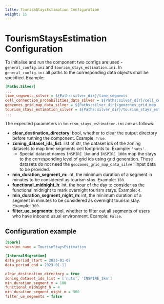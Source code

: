 ```yaml
---
title: TourismStaysEstimation Configuration
weight: 15
---
```


# TourismStaysEstimation Configuration
To initialise and run the component two configs are used - `general_config.ini` and `tourism_stays_estimation.ini`. In `general_config.ini` all paths to the corresponding data objects shall be specified. Example:

```ini
[Paths.Silver]
...
time_segments_silver = ${Paths:silver_dir}/time_segments
cell_connection_probabilities_data_silver = ${Paths:silver_dir}/cell_conn_probs
geozones_grid_map_data_silver = ${Paths:silver_dir}/geozones_grid_map
tourism_stays_estimation_silver = ${Paths:silver_dir}/tourism_stays_estimation
...
```

The expected parameters in `tourism_stays_estimation.ini` are as follows:
 - **clear_destination_directory**: bool, whether to clear the output directory before running the component. Example: `True`.
 - **zoning_dataset_ids_list**: list of str, the dataset ids of the zoning datasets to map time segments cell footprints to. Example: `'nuts'`.
   - Special dataset names `INSPIRE_1km` and `INSPIRE_100m` map the stays to the corresponding level of grid ids using grid generation. These datasets do not need the `geozones_grid_map_data_silver` input data to be provided.  
 - **min_duration_segment_m**: int, the minimum duration of a segment in minutes to be considered as tourism stay. Example: `180`.
 - **functional_midnight_h**: int, the hour of the day to consider as the functional midnight to mark overnight tourism stays. Example: `4`.
 - **min_duration_segment_night_m**: int, the minimum duration of a segment in minutes to be considered as overnight tourism stay. Example: `300`.
 - **filter_ue_segments**: bool, whether to filter out all segments of users who have inbound usual environment. Example: `False`.

## Configuration example
```ini
[Spark]
session_name = TourismStaysEstimation

[InternalMigration]
data_period_start = 2023-01-07
data_period_end = 2023-01-11

clear_destination_directory = true
zoning_dataset_ids_list = ['nuts', 'INSPIRE_1km']
min_duration_segment_m = 180
functional_midnight_h = 4
min_duration_segment_night_m = 300
filter_ue_segments = false
```
